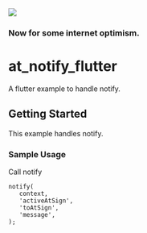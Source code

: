 <img src="https://atsign.dev/assets/img/@developersmall.png?sanitize=true">

### Now for some internet optimism.

# at_notify_flutter

A flutter example to handle notify.

## Getting Started

This example handles notify.

### Sample Usage

Call notify
```
notify(
   context,
   'activeAtSign',
   'toAtSign',
   'message',
);
```